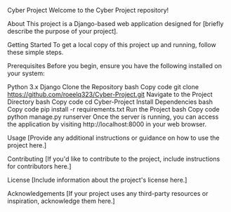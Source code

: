 Cyber Project
Welcome to the Cyber Project repository!

About
This project is a Django-based web application designed for [briefly describe the purpose of your project].

Getting Started
To get a local copy of this project up and running, follow these simple steps.

Prerequisites
Before you begin, ensure you have the following installed on your system:

Python 3.x
Django
Clone the Repository
bash
Copy code
git clone https://github.com/roeelq323/Cyber-Project.git
Navigate to the Project Directory
bash
Copy code
cd Cyber-Project
Install Dependencies
bash
Copy code
pip install -r requirements.txt
Run the Project
bash
Copy code
python manage.py runserver
Once the server is running, you can access the application by visiting http://localhost:8000 in your web browser.

Usage
[Provide any additional instructions or guidance on how to use the project here.]

Contributing
[If you'd like to contribute to the project, include instructions for contributors here.]

License
[Include information about the project's license here.]

Acknowledgements
[If your project uses any third-party resources or inspiration, acknowledge them here.]
